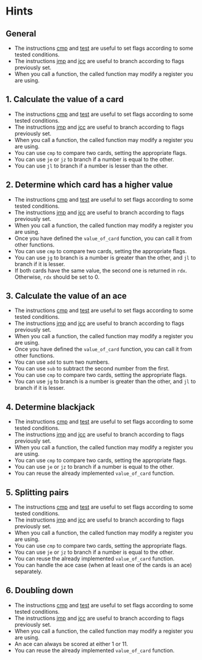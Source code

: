 # Hints

## General

- The instructions [cmp][cmp] and [test][test] are useful to set flags according to some tested conditions.
- The instructions [jmp][jmp] and [jcc][jcc] are useful to branch according to flags previously set.
- When you call a function, the called function may modify a register you are using.

## 1. Calculate the value of a card

- The instructions [cmp][cmp] and [test][test] are useful to set flags according to some tested conditions.
- The instructions [jmp][jmp] and [jcc][jcc] are useful to branch according to flags previously set.
- When you call a function, the called function may modify a register you are using.
- You can use `cmp` to compare two cards, setting the appropriate flags.
- You can use `je` or `jz` to branch if a number is equal to the other.
- You can use `jl` to branch if a number is lesser than the other.

## 2. Determine which card has a higher value

- The instructions [cmp][cmp] and [test][test] are useful to set flags according to some tested conditions.
- The instructions [jmp][jmp] and [jcc][jcc] are useful to branch according to flags previously set.
- When you call a function, the called function may modify a register you are using.
- Once you have defined the `value_of_card` function, you can call it from other functions.
- You can use `cmp` to compare two cards, setting the appropriate flags.
- You can use `jg` to branch is a number is greater than the other, and `jl` to branch if it is lesser.
- If both cards have the same value, the second one is returned in `rdx`. Otherwise, `rdx` should be set to 0.

## 3. Calculate the value of an ace

- The instructions [cmp][cmp] and [test][test] are useful to set flags according to some tested conditions.
- The instructions [jmp][jmp] and [jcc][jcc] are useful to branch according to flags previously set.
- When you call a function, the called function may modify a register you are using.
- Once you have defined the `value_of_card` function, you can call it from other functions.
- You can use `add` to sum two numbers.
- You can use `sub` to subtract the second number from the first.
- You can use `cmp` to compare two cards, setting the appropriate flags.
- You can use `jg` to branch is a number is greater than the other, and `jl` to branch if it is lesser.

## 4. Determine blackjack

- The instructions [cmp][cmp] and [test][test] are useful to set flags according to some tested conditions.
- The instructions [jmp][jmp] and [jcc][jcc] are useful to branch according to flags previously set.
- When you call a function, the called function may modify a register you are using.
- You can use `cmp` to compare two cards, setting the appropriate flags.
- You can use `je` or `jz` to branch if a number is equal to the other.
- You can reuse the already implemented `value_of_card` function.

## 5. Splitting pairs

- The instructions [cmp][cmp] and [test][test] are useful to set flags according to some tested conditions.
- The instructions [jmp][jmp] and [jcc][jcc] are useful to branch according to flags previously set.
- When you call a function, the called function may modify a register you are using.
- You can use `cmp` to compare two cards, setting the appropriate flags.
- You can use `je` or `jz` to branch if a number is equal to the other.
- You can reuse the already implemented `value_of_card` function.
- You can handle the ace case (when at least one of the cards is an ace) separately.

## 6. Doubling down

- The instructions [cmp][cmp] and [test][test] are useful to set flags according to some tested conditions.
- The instructions [jmp][jmp] and [jcc][jcc] are useful to branch according to flags previously set.
- When you call a function, the called function may modify a register you are using.
- An ace can always be scored at either 1 or 11.
- You can reuse the already implemented `value_of_card` function.

[cmp]: https://www.felixcloutier.com/x86/cmp
[jmp]: https://www.felixcloutier.com/x86/jmp
[test]: https://www.felixcloutier.com/x86/test
[jcc]: https://www.felixcloutier.com/x86/jcc
